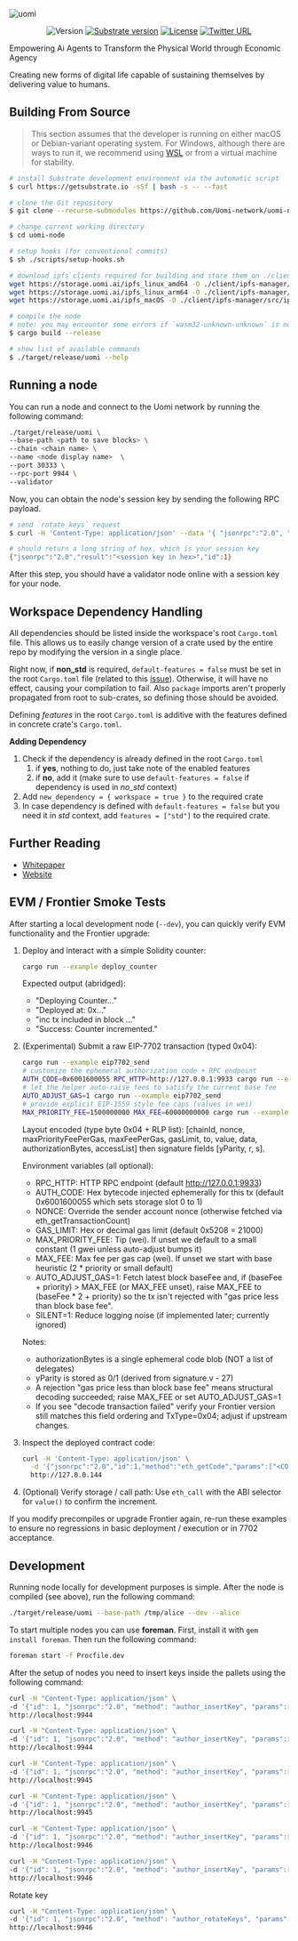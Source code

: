 ![uomi](./img/uomi.jpeg)
<div align="center">

![Version](https://badgen.net/badge/version/0.3.8/blue)
[![Substrate version](https://img.shields.io/badge/Substrate-3.0.0-brightgreen?logo=Parity%20Substrate)](https://substrate.dev/)
[![License](https://badgen.net/badge/license/MIT/blue)](./LICENSE)
[![Twitter URL](https://img.shields.io/twitter/follow/UomiNetwork?style=social)](https://twitter.com/UomiNetwork)

</div>



Empowering Ai Agents to Transform the Physical World through Economic Agency

Creating new forms of digital life capable of sustaining themselves by delivering value to humans.

## Building From Source

> This section assumes that the developer is running on either macOS or Debian-variant operating system. For Windows, although there are ways to run it, we recommend using [WSL](https://docs.microsoft.com/en-us/windows/wsl/install-win10) or from a virtual machine for stability.

```bash
# install Substrate development environment via the automatic script
$ curl https://getsubstrate.io -sSf | bash -s -- --fast

# clone the Git repository
$ git clone --recurse-submodules https://github.com/Uomi-network/uomi-node.git

# change current working directory
$ cd uomi-node

# setup hooks (for conventional commits)
$ sh ./scripts/setup-hooks.sh

# download ipfs clients required for building and store them on ./client/ipfs-manager/src/
wget https://storage.uomi.ai/ipfs_linux_amd64 -O ./client/ipfs-manager/src/ipfs_linux_amd64
wget https://storage.uomi.ai/ipfs_linux_arm64 -O ./client/ipfs-manager/src/ipfs_linux_arm64
wget https://storage.uomi.ai/ipfs_macOS -O ./client/ipfs-manager/src/ipfs_macOS

# compile the node
# note: you may encounter some errors if `wasm32-unknown-unknown` is not installed, or if the toolchain channel is outdated
$ cargo build --release

# show list of available commands
$ ./target/release/uomi --help
```

## Running a node

You can run a node and connect to the Uomi network by running the following command:

```bash
./target/release/uomi \
--base-path <path to save blocks> \
--chain <chain name> \
--name <node display name>  \
--port 30333 \
--rpc-port 9944 \
--validator
```


Now, you can obtain the node's session key by sending the following RPC payload.

```bash
# send `rotate_keys` request
$ curl -H 'Content-Type: application/json' --data '{ "jsonrpc":"2.0", "method":"author_rotateKeys", "id":1 }' localhost:9944

# should return a long string of hex, which is your session key
{"jsonrpc":"2.0","result":"<session key in hex>","id":1}
```

After this step, you should have a validator node online with a session key for your node.

## Workspace Dependency Handling

All dependencies should be listed inside the workspace's root `Cargo.toml` file.
This allows us to easily change version of a crate used by the entire repo by modifying the version in a single place.

Right now, if **non_std** is required, `default-features = false` must be set in the root `Cargo.toml` file (related to this [issue](https://github.com/rust-lang/cargo/pull/11409)). Otherwise, it will have no effect, causing your compilation to fail.
Also `package` imports aren't properly propagated from root to sub-crates, so defining those should be avoided.

Defining _features_ in the root `Cargo.toml` is additive with the features defined in concrete crate's `Cargo.toml`.

**Adding Dependency**

1. Check if the dependency is already defined in the root `Cargo.toml`
    1. if **yes**, nothing to do, just take note of the enabled features
    2. if **no**, add it (make sure to use `default-features = false` if dependency is used in _no_std_ context)
2. Add `new_dependency = { workspace = true }` to the required crate
3. In case dependency is defined with `default-features = false` but you need it in _std_ context, add `features = ["std"]` to the required crate.

## Further Reading
* [Whitepaper](https://github.com/Uomi-network/uomi-whitepaper)
* [Website](https://uomi.network)

## EVM / Frontier Smoke Tests

After starting a local development node (`--dev`), you can quickly verify EVM functionality and the Frontier upgrade:

1. Deploy and interact with a simple Solidity counter:
    ```bash
    cargo run --example deploy_counter
    ```
    Expected output (abridged):
    - "Deploying Counter..."
    - "Deployed at: 0x..."
    - "inc tx included in block ..."
    - "Success: Counter incremented."

2. (Experimental) Submit a raw EIP-7702 transaction (typed 0x04):
    ```bash
    cargo run --example eip7702_send
    # customize the ephemeral authorization code + RPC endpoint
    AUTH_CODE=0x6001600055 RPC_HTTP=http://127.0.0.1:9933 cargo run --example eip7702_send
    # let the helper auto-raise fees to satisfy the current base fee
    AUTO_ADJUST_GAS=1 cargo run --example eip7702_send
    # provide explicit EIP-1559 style fee caps (values in wei)
    MAX_PRIORITY_FEE=1500000000 MAX_FEE=60000000000 cargo run --example eip7702_send
    ```
    Layout encoded (type byte 0x04 + RLP list):
    [chainId, nonce, maxPriorityFeePerGas, maxFeePerGas, gasLimit, to, value, data, authorizationBytes, accessList] then signature fields [yParity, r, s].

    Environment variables (all optional):
    - RPC_HTTP: HTTP RPC endpoint (default http://127.0.0.1:9933)
    - AUTH_CODE: Hex bytecode injected ephemerally for this tx (default 0x6001600055 which sets storage slot 0 to 1)
    - NONCE: Override the sender account nonce (otherwise fetched via eth_getTransactionCount)
    - GAS_LIMIT: Hex or decimal gas limit (default 0x5208 = 21000)
    - MAX_PRIORITY_FEE: Tip (wei). If unset we default to a small constant (1 gwei unless auto-adjust bumps it)
    - MAX_FEE: Max fee per gas cap (wei). If unset we start with base heuristic (2 * priority or small default)
    - AUTO_ADJUST_GAS=1: Fetch latest block baseFee and, if (baseFee + priority) > MAX_FEE (or MAX_FEE unset), raise MAX_FEE to (baseFee * 2 + priority) so the tx isn't rejected with "gas price less than block base fee".
    - SILENT=1: Reduce logging noise (if implemented later; currently ignored)

    Notes:
    - authorizationBytes is a single ephemeral code blob (NOT a list of delegates)
    - yParity is stored as 0/1 (derived from signature.v - 27)
    - A rejection "gas price less than block base fee" means structural decoding succeeded; raise MAX_FEE or set AUTO_ADJUST_GAS=1
    - If you see "decode transaction failed" verify your Frontier version still matches this field ordering and TxType=0x04; adjust if upstream changes.

3. Inspect the deployed contract code:
    ```bash
    curl -H 'Content-Type: application/json' \
      -d '{"jsonrpc":"2.0","id":1,"method":"eth_getCode","params":["<COUNTER_ADDRESS>", "latest"]}' \
      http://127.0.0.144
    ```

4. (Optional) Verify storage / call path:
    Use `eth_call` with the ABI selector for `value()` to confirm the increment.

If you modify precompiles or upgrade Frontier again, re-run these examples to ensure no regressions in basic deployment / execution or in 7702 acceptance.


## Development

Running node locally for development purposes is simple. After the node is compiled (see above), run the following command:

```bash
./target/release/uomi --base-path /tmp/alice --dev --alice 
```

To start multiple nodes you can use **foreman**. First, install it with `gem install foreman`. Then run the following command:

```bash
foreman start -f Procfile.dev
``` 

After the setup of nodes you need to insert keys inside the pallets using the following command:

```bash
curl -H "Content-Type: application/json" \
-d '{"id": 1, "jsonrpc":"2.0", "method": "author_insertKey", "params":["ipfs", "//Alice//stash", "0xbe5ddb1579b72e84524fc29e78609e3caf42e85aa118ebfe0b0ad404b5bdd25f"]}' \
http://localhost:9944 

curl -H "Content-Type: application/json" \
-d '{"id": 1, "jsonrpc":"2.0", "method": "author_insertKey", "params":["uomi", "//Alice//stash", "0xbe5ddb1579b72e84524fc29e78609e3caf42e85aa118ebfe0b0ad404b5bdd25f"]}' \
http://localhost:9944 

curl -H "Content-Type: application/json" \
-d '{"id": 1, "jsonrpc":"2.0", "method": "author_insertKey", "params":["uomi", "//Bob//stash", "0xfe65717dad0447d715f660a0a58411de509b42e6efb8375f562f58a554d5860e"]}' \
http://localhost:9945 

curl -H "Content-Type: application/json" \
-d '{"id": 1, "jsonrpc":"2.0", "method": "author_insertKey", "params":["ipfs", "//Bob//stash", "0xfe65717dad0447d715f660a0a58411de509b42e6efb8375f562f58a554d5860e"]}' \
http://localhost:9945 

curl -H "Content-Type: application/json" \
-d '{"id": 1, "jsonrpc":"2.0", "method": "author_insertKey", "params":["uomi", "//Charlie", "0x1e07379407fecc4b89eb7dbd287c2c781cfb1907a96947a3eb18e4f8e7198625"]}' \
http://localhost:9946 

curl -H "Content-Type: application/json" \
-d '{"id": 1, "jsonrpc":"2.0", "method": "author_insertKey", "params":["ipfs", "//Charlie", "0x1e07379407fecc4b89eb7dbd287c2c781cfb1907a96947a3eb18e4f8e7198625"]}' \
http://localhost:9946
```

Rotate key

```bash
curl -H "Content-Type: application/json" \
-d '{"id": 1, "jsonrpc":"2.0", "method": "author_rotateKeys", "params":[]}' \
http://localhost:9946
```
